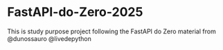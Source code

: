 # FastAPI-do-Zero-2025
This is study purpose project following the FastAPI do Zero material from @dunossauro @livedepython
